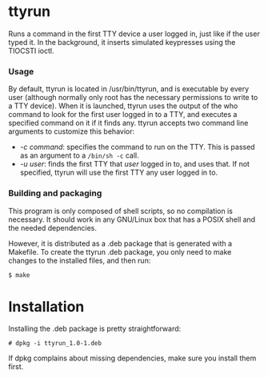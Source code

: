 # ttyrun
Runs a command in the first TTY device a user logged in, just like if the user typed it. In the background, it inserts simulated keypresses using the TIOCSTI ioctl.

### Usage
By default, ttyrun is located in /usr/bin/ttyrun, and is executable by every user (although normally only root has the necessary permissions to write to a TTY device). When it is launched, ttyrun uses the output of the who command to look for the first user logged in to a TTY, and executes a specified command on it if it finds any. ttyrun accepts two command line arguments to customize this behavior:

* _-c command_: specifies the command to run on the TTY. This is passed as an argument to a `/bin/sh -c` call.
* _-u user_: finds the first TTY that _user_ logged in to, and uses that. If not specified, ttyrun will use the first TTY any user logged in to.

### Building and packaging
This program is only composed of shell scripts, so no compilation is necessary. It should work in any GNU/Linux box that has a POSIX shell and the needed dependencies.

However, it is distributed as a .deb package that is generated with a Makefile. To create the ttyrun .deb package, you only need to make changes to the installed files, and then run:

```console
$ make
```

# Installation
Installing the .deb package is pretty straightforward:

```console
# dpkg -i ttyrun_1.0-1.deb
```

If dpkg complains about missing dependencies, make sure you install them first.
